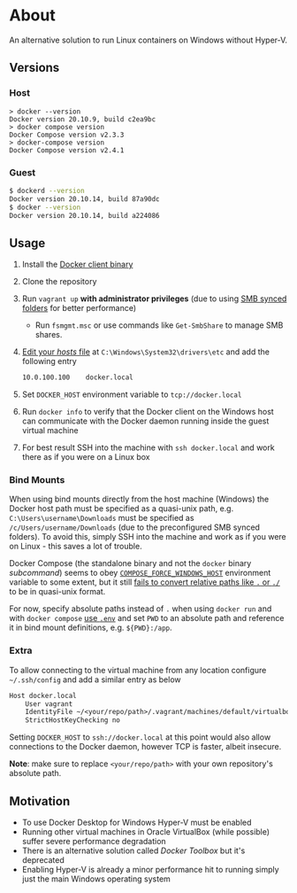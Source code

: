 # About

An alternative solution to run Linux containers on Windows without Hyper-V.

## Versions

### Host

```pwsh
> docker --version
Docker version 20.10.9, build c2ea9bc
> docker compose version
Docker Compose version v2.3.3
> docker-compose version
Docker Compose version v2.4.1
```

### Guest

```sh
$ dockerd --version
Docker version 20.10.14, build 87a90dc
$ docker --version
Docker version 20.10.14, build a224086
```

## Usage

1. Install the [Docker client binary](https://docs.docker.com/engine/install/binaries/#install-server-and-client-binaries-on-windows)
1. Clone the repository
1. Run `vagrant up` **with administrator privileges** (due to using [SMB synced folders](https://www.vagrantup.com/docs/synced-folders/smb#prerequisites) for better performance)
    - Run `fsmgmt.msc` or use commands like `Get-SmbShare` to manage SMB shares.
1. [Edit your *hosts* file](https://hostsfileeditor.com/) at `C:\Windows\System32\drivers\etc` and add the following entry

    ```txt
    10.0.100.100    docker.local
    ```

1. Set `DOCKER_HOST` environment variable to `tcp://docker.local`
1. Run `docker info` to verify that the Docker client on the Windows host can communicate with the Docker daemon running inside the guest virtual machine
1. For best result SSH into the machine with `ssh docker.local` and work there as if you were on a Linux box

### Bind Mounts

When using bind mounts directly from the host machine (Windows) the Docker host path must be specified as a quasi-unix path, e.g. `C:\Users\username\Downloads` must be specified as `/c/Users/username/Downloads` (due to the preconfigured SMB synced folders). To avoid this, simply SSH into the machine and work as if you were on Linux - this saves a lot of trouble.

Docker Compose (the standalone binary and not the `docker` binary *subcommand*) seems to obey [`COMPOSE_FORCE_WINDOWS_HOST`](https://docs.docker.com/compose/reference/envvars/#compose_convert_windows_paths) environment variable to some extent, but it still [fails to convert relative paths like `.` or `./`](https://github.com/docker/compose/issues/9132#issuecomment-1094378896) to be in quasi-unix format.

For now, specify absolute paths instead of `.` when using `docker run` and with `docker compose` [use `.env`](https://docs.docker.com/compose/environment-variables/#the-env-file) and set `PWD` to an absolute path and reference it in bind mount definitions, e.g. `${PWD}:/app`.

### Extra

To allow connecting to the virtual machine from any location configure `~/.ssh/config` and add a similar entry as below

```txt
Host docker.local
    User vagrant
    IdentityFile ~/<your/repo/path>/.vagrant/machines/default/virtualbox/private_key
    StrictHostKeyChecking no
```

Setting `DOCKER_HOST` to `ssh://docker.local` at this point would also allow connections to the Docker daemon, however TCP is faster, albeit insecure.

**Note**: make sure to replace `<your/repo/path>` with your own repository's absolute path.

## Motivation

- To use Docker Desktop for Windows Hyper-V must be enabled
- Running other virtual machines in Oracle VirtualBox (while possible) suffer severe performance degradation
- There is an alternative solution called *Docker Toolbox* but it's deprecated
- Enabling Hyper-V is already a minor performance hit to running simply just the main Windows operating system
